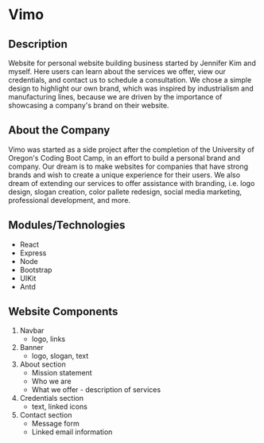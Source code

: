 # Vimo

## Description

Website for personal website building business started by Jennifer Kim and myself. Here users can learn about the services we offer, view our credentials, and contact us to schedule a consultation. We chose a simple design to highlight our own brand, which was inspired by industrialism and manufacturing lines, because we are driven by the importance of showcasing a company's brand on their website.

## About the Company

Vimo was started as a side project after the completion of the University of Oregon's Coding Boot Camp, in an effort to build a personal brand and company. Our dream is to make websites for companies that have strong brands and wish to create a unique experience for their users. We also dream of extending our services to offer assistance with branding, i.e. logo design, slogan creation, color pallete redesign, social media marketing, professional development, and more. 

## Modules/Technologies

- React
- Express
- Node
- Bootstrap
- UIKit
- Antd

## Website Components

1. Navbar
    - logo, links
2. Banner
    - logo, slogan, text
3. About section
    - Mission statement
    - Who we are
    - What we offer - description of services
4. Credentials section
    - text, linked icons
5. Contact section
    - Message form
    - Linked email information
    